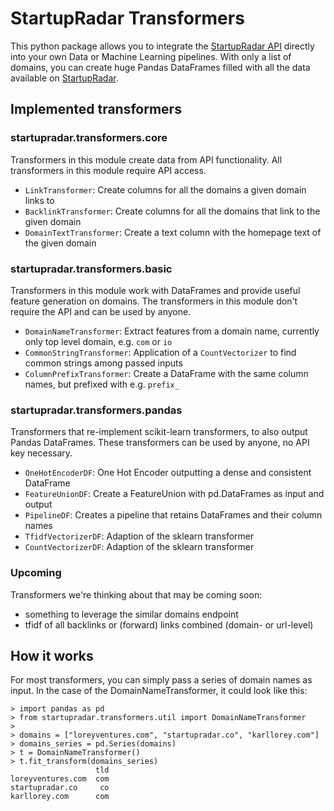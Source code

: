 # StartupRadar Transformers

This python package allows you to integrate the [StartupRadar API](https://api.startupradar.co/docs) 
directly into your own Data or Machine Learning pipelines.
With only a list of domains, you can create huge Pandas DataFrames 
filled with all the data available on [StartupRadar](https://startupradar.co).


## Implemented transformers

### startupradar.transformers.core
Transformers in this module create data from API functionality. 
All transformers in this module require API access.

- `LinkTransformer`: Create columns for all the domains a given domain links to
- `BacklinkTransformer`: Create columns for all the domains that link to the given domain
- `DomainTextTransformer`: Create a text column with the homepage text of the given domain

### startupradar.transformers.basic
Transformers in this module work with DataFrames and provide useful feature generation on domains.
The transformers in this module don't require the API and can be used by anyone.

- `DomainNameTransformer`: Extract features from a domain name, currently only top level domain, e.g. `com` or `io`
- `CommonStringTransformer`: Application of a `CountVectorizer` to find common strings among passed inputs
- `ColumnPrefixTransformer`: Create a DataFrame with the same column names, but prefixed with e.g. `prefix_`

### startupradar.transformers.pandas
Transformers that re-implement scikit-learn transformers, to also output Pandas DataFrames.
These transformers can be used by anyone, no API key necessary.

- `OneHotEncoderDF`: One Hot Encoder outputting a dense and consistent DataFrame
- `FeatureUnionDF`: Create a FeatureUnion with pd.DataFrames as input and output
- `PipelineDF`: Creates a pipeline that retains DataFrames and their column names
- `TfidfVectorizerDF`: Adaption of the sklearn transformer
- `CountVectorizerDF`: Adaption of the sklearn transformer


### Upcoming
Transformers we're thinking about that may be coming soon:
 
- something to leverage the similar domains endpoint
- tfidf of all backlinks or (forward) links combined (domain- or url-level)

## How it works
For most transformers, you can simply pass a series of domain names as input.
In the case of the DomainNameTransformer, it could look like this:

```shell
> import pandas as pd
> from startupradar.transformers.util import DomainNameTransformer
>
> domains = ["loreyventures.com", "startupradar.co", "karllorey.com"]
> domains_series = pd.Series(domains)
> t = DomainNameTransformer()
> t.fit_transform(domains_series)
                   tld
loreyventures.com  com
startupradar.co     co
karllorey.com      com

```